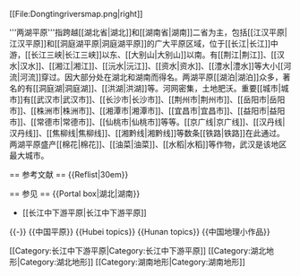 [[File:Dongtingriversmap.png|right]]

'''两湖平原'''指跨越[[湖北省|湖北]]和[[湖南省|湖南]]二省为主，包括[[江汉平原|江汉平原]]和[[洞庭湖平原|洞庭湖平原]]的广大平原区域，位于[[长江|长江]]中游，[[长江三峡|长江三峡]]以东、[[大别山|大别山]]以南。有[[荆江|荆江]]、[[汉水|汉水]]、[[湘江|湘江]]、[[沅水|沅江]]、[[资水|资水]]、[[澧水|澧水]]等大小[[河流|河流]]穿过。因大部分处在湖北和湖南而得名。两湖平原[[湖泊|湖泊]]众多，著名的有[[洞庭湖|洞庭湖]]、[[洪湖|洪湖]]等。河网密集，土地肥沃。重要[[城市|城市]]有[[武汉市|武汉市]]、[[长沙市|长沙市]]、[[荆州市|荆州市]]、[[岳阳市|岳阳市]]、[[株洲市|株洲市]]、[[湘潭市|湘潭市]]、[[宜昌市|宜昌市]]、[[益阳市|益阳市]]、[[常德市|常德市]]、[[仙桃市|仙桃市]]等等。[[京广线|京广线]]、[[汉丹线|汉丹线]]、[[焦柳线|焦柳线]]、[[湘黔线|湘黔线]]等数条[[铁路|铁路]]在此通过。两湖平原盛产[[棉花|棉花]]、[[油菜|油菜]]、[[水稻|水稻]]等作物，武汉是该地区最大城市。

== 参考文献 ==
{{Reflist|30em}}

== 参见 ==
{{Portal box|湖北|湖南}}
* [[长江中下游平原|长江中下游平原]]

{{-}}
{{中国平原}}
{{Hubei topics}}
{{Hunan topics}}
{{中国地理小作品}}

[[Category:长江中下游平原|Category:长江中下游平原]]
[[Category:湖北地形|Category:湖北地形]]
[[Category:湖南地形|Category:湖南地形]]